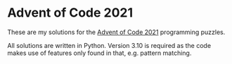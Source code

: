 # Advent of Code 2021

These are my solutions for the [Advent of Code 2021][1] programming puzzles.

All solutions are written in Python. Version 3.10 is required as the code makes use of features only found in that, e.g. pattern matching.

[1]: https://adventofcode.com/
